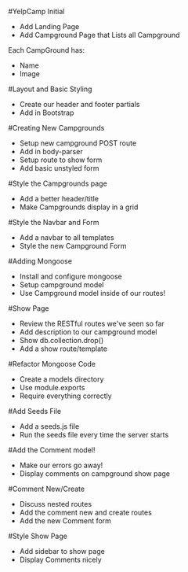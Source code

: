 #YelpCamp Initial

* Add Landing Page
* Add Campground Page that Lists all Campground 

Each CampGround has:
* Name
* Image



#Layout and Basic Styling
* Create our header and footer partials
* Add in Bootstrap



#Creating New Campgrounds
* Setup new campground POST route
* Add in body-parser
* Setup route to show form
* Add basic unstyled form



#Style the Campgrounds page
* Add a better header/title
* Make Campgrounds display in a grid



#Style the Navbar and Form
* Add a navbar to all templates
* Style the new Campground Form



#Adding Mongoose
* Install and configure mongoose
* Setup campground model
* Use Campground model inside of our routes!



#Show Page
* Review the RESTful routes we've seen so far
* Add description to our campground model
* Show db.collection.drop()
* Add a show route/template



#Refactor Mongoose Code
* Create a models directory
* Use module.exports
* Require everything correctly



#Add Seeds File
* Add a seeds.js file
* Run the seeds file every time the server starts



#Add the Comment model!
* Make our errors go away!
* Display comments on campground show page



#Comment New/Create
* Discuss nested routes
* Add the comment new and create routes
* Add the new Comment form



#Style Show Page
* Add sidebar to show page
* Display Comments nicely
